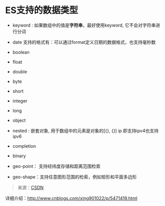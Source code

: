 # ES支持的数据类型

- keyword : 如果数组中的值是**字符串**，最好使用keyword, 它不会对字符串进行分词
- date 支持的格式有：可以通过format定义日期的数据格式，也支持毫秒数
- boolean
- float
- double
- byte
- short
- integer
- long
- object
- nested : 嵌套对象, 用于数组中的元素是对象的[{}, {}]
  ip 即支持ipv4也支持ipv6
- completion

- binary

- geo-point： 支持经纬度存储和距离范围检索
- geo-shape：支持任意图形范围的检索，例如矩形和平面多边形

>来源：[CSDN](https://blog.csdn.net/vbirdbest/article/details/79213163)

详细介绍：http://www.cnblogs.com/xing901022/p/5471419.html